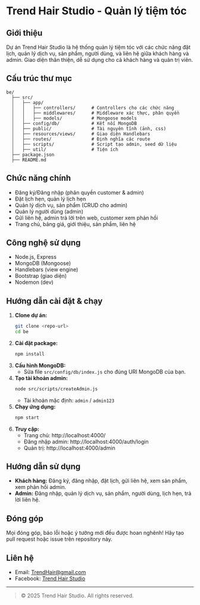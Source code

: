 # Trend Hair Studio - Quản lý tiệm tóc

## Giới thiệu
Dự án Trend Hair Studio là hệ thống quản lý tiệm tóc với các chức năng đặt lịch, quản lý dịch vụ, sản phẩm, người dùng, và liên hệ giữa khách hàng và admin. Giao diện thân thiện, dễ sử dụng cho cả khách hàng và quản trị viên.

## Cấu trúc thư mục
```
be/
  ├── src/
  │   ├── app/
  │   │   ├── controllers/      # Controllers cho các chức năng
  │   │   ├── middlewares/      # Middleware xác thực, phân quyền
  │   │   ├── models/           # Mongoose models
  │   ├── config/db/            # Kết nối MongoDB
  │   ├── public/               # Tài nguyên tĩnh (ảnh, css)
  │   ├── resources/views/      # Giao diện Handlebars
  │   ├── routes/               # Định nghĩa các route
  │   ├── scripts/              # Script tạo admin, seed dữ liệu
  │   ├── util/                 # Tiện ích
  ├── package.json
  ├── README.md
```

## Chức năng chính
- Đăng ký/Đăng nhập (phân quyền customer & admin)
- Đặt lịch hẹn, quản lý lịch hẹn
- Quản lý dịch vụ, sản phẩm (CRUD cho admin)
- Quản lý người dùng (admin)
- Gửi liên hệ, admin trả lời trên web, customer xem phản hồi
- Trang chủ, bảng giá, giới thiệu, sản phẩm, liên hệ

## Công nghệ sử dụng
- Node.js, Express
- MongoDB (Mongoose)
- Handlebars (view engine)
- Bootstrap (giao diện)
- Nodemon (dev)

## Hướng dẫn cài đặt & chạy
1. **Clone dự án:**
   ```bash
   git clone <repo-url>
   cd be
   ```
2. **Cài đặt package:**
   ```bash
   npm install
   ```
3. **Cấu hình MongoDB:**
   - Sửa file `src/config/db/index.js` cho đúng URI MongoDB của bạn.
4. **Tạo tài khoản admin:**
   ```bash
   node src/scripts/createAdmin.js
   ```
   - Tài khoản mặc định: `admin` / `admin123`
5. **Chạy ứng dụng:**
   ```bash
   npm start
   ```
6. **Truy cập:**
   - Trang chủ: http://localhost:4000/
   - Đăng nhập admin: http://localhost:4000/auth/login
   - Quản trị: http://localhost:4000/admin

## Hướng dẫn sử dụng
- **Khách hàng:** Đăng ký, đăng nhập, đặt lịch, gửi liên hệ, xem sản phẩm, xem phản hồi admin.
- **Admin:** Đăng nhập, quản lý dịch vụ, sản phẩm, người dùng, lịch hẹn, trả lời liên hệ.

## Đóng góp
Mọi đóng góp, báo lỗi hoặc ý tưởng mới đều được hoan nghênh! Hãy tạo pull request hoặc issue trên repository này.

## Liên hệ
- Email: TrendHair@gmail.com
- Facebook: [Trend Hair Studio](https://web.facebook.com/tuantruyen99)

---
> © 2025 Trend Hair Studio. All rights reserved. 